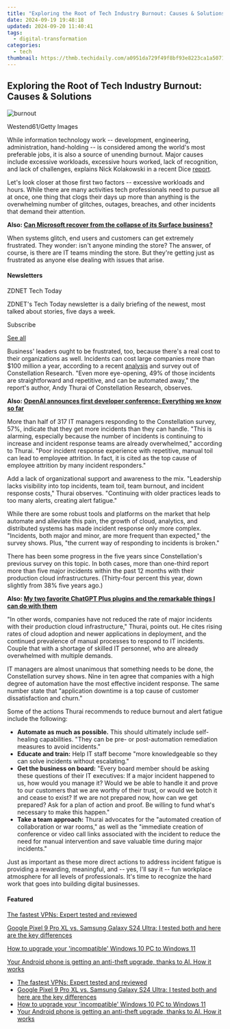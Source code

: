 ```yaml
---
title: "Exploring the Root of Tech Industry Burnout: Causes & Solutions"
date: 2024-09-19 19:48:18
updated: 2024-09-20 11:40:41
tags:
  - digital-transformation
categories:
  - tech
thumbnail: https://thmb.techidaily.com/a0951da729f49f8bf93e8223ca1a50717bbb6f5f3ab4710cd2ca08b9e053ad19.jpg
---
```


## Exploring the Root of Tech Industry Burnout: Causes & Solutions

![burnout](https://www.zdnet.com/a/img/resize/5102c482f4edf330083a52497a57bc01ea6a95ba/2023/09/25/35fb2a5d-746d-434c-ad79-186e04f8c1be/gettyimages-962630998.jpg?auto=webp&width=1280)

Westend61/Getty Images

While information technology work -- development, engineering, administration, hand-holding -- is considered among the world's most preferable jobs, it is also a source of unending burnout. Major causes include excessive workloads, excessive hours worked, lack of recognition, and lack of challenges, explains Nick Kolakowski in a recent Dice [report](https://www.dice.com/career-advice/work-overload-biggest-cause-tech-worker-burnout).

Let's look closer at those first two factors -- excessive workloads and hours. While there are many activities tech professionals need to pursue all at once, one thing that clogs their days up more than anything is the overwhelming number of glitches, outages, breaches, and other incidents that demand their attention. 

**Also: [Can Microsoft recover from the collapse of its Surface business?](https://www.zdnet.com/article/can-microsoft-recover-from-the-collapse-of-its-surface-business/)**

When systems glitch, end users and customers can get extremely frustrated. They wonder: isn't anyone minding the store? The answer, of course, is there are IT teams minding the store. But they're getting just as frustrated as anyone else dealing with issues that arise. 

#### Newsletters

ZDNET Tech Today

ZDNET's Tech Today newsletter is a daily briefing of the newest, most talked about stories, five days a week.

 Subscribe

[See all](https://www.zdnet.com/newsletters/)

Business' leaders ought to be frustrated, too, because there's a real cost to their organizations as well. Incidents can cost large companies more than $100 million a year, according to a recent [analysis](https://www.shoreline.io/constellation-report-2023) and survey out of Constellation Research. "Even more eye-opening, 49% of those incidents are straightforward and repetitive, and can be automated away," the report's author, Andy Thurai of Constellation Research, observes. 

**Also: [OpenAI announces first developer conference: Everything we know so far](https://www.zdnet.com/article/openai-announces-first-developer-conference-everything-we-know-so-far/)**

More than half of 317 IT managers responding to the Constellation survey, 57%, indicate that they get more incidents than they can handle. "This is alarming, especially because the number of incidents is continuing to increase and incident response teams are already overwhelmed," according to Thurai. "Poor incident response experience with repetitive, manual toil can lead to employee attrition. In fact, it is cited as the top cause of employee attrition by many incident responders."

Add a lack of organizational support and awareness to the mix. "Leadership lacks visibility into top incidents, team toil, team burnout, and incident response costs," Thurai observes. "Continuing with older practices leads to too many alerts, creating alert fatigue."

While there are some robust tools and platforms on the market that help automate and alleviate this pain, the growth of cloud, analytics, and distributed systems has made incident response only more complex. "Incidents, both major and minor, are more frequent than expected," the survey shows. Plus, "the current way of responding to incidents is broken." 

There has been some progress in the five years since Constellation's previous survey on this topic. In both cases, more than one-third report more than five major incidents within the past 12 months with their production cloud infrastructures. (Thirty-four percent this year, down slightly from 38% five years ago.) 

**Also: [My two favorite ChatGPT Plus plugins and the remarkable things I can do with them](https://www.zdnet.com/article/my-two-favorite-chatgpt-plus-plugins-and-the-remarkable-things-i-can-do-with-them/)**

"In other words, companies have not reduced the rate of major incidents with their production cloud infrastructure," Thurai, points out. He cites rising rates of cloud adoption and newer applications in deployment, and the continued prevalence of manual processes to respond to IT incidents. Couple that with a shortage of skilled IT personnel, who are already overwhelmed with multiple demands.

IT managers are almost unanimous that something needs to be done, the Constellation survey shows. Nine in ten agree that companies with a high degree of automation have the most effective incident response. The same number state that "application downtime is a top cause of customer dissatisfaction and churn."

Some of the actions Thurai recommends to reduce burnout and alert fatigue include the following:

* **Automate as much as possible.** This should ultimately include self-healing capabilities. "They can be pre- or post-automation remediation measures to avoid incidents."
* **Educate and train:** Help IT staff become "more knowledgeable so they can solve incidents without escalating."
* **Get the business on board:** "Every board member should be asking these questions of their IT executives: If a major incident happened to us, how would you manage it? Would we be able to handle it and prove to our customers that we are worthy of their trust, or would we botch it and cease to exist? If we are not prepared now, how can we get prepared? Ask for a plan of action and proof. Be willing to fund what's necessary to make this happen."
* **Take a team approach:** Thurai advocates for the "automated creation of collaboration or war rooms," as well as the "immediate creation of conference or video call links associated with the incident to reduce the need for manual intervention and save valuable time during major incidents."

Just as important as these more direct actions to address incident fatigue is providing a rewarding, meaningful, and -- yes, I'll say it -- fun workplace atmosphere for all levels of professionals. It's time to recognize the hard work that goes into building digital businesses.

#### Featured

[The fastest VPNs: Expert tested and reviewed](https://www.zdnet.com/article/fastest-vpn/ "The fastest VPNs: Expert tested and reviewed")

[Google Pixel 9 Pro XL vs. Samsung Galaxy S24 Ultra: I tested both and here are the key differences](https://www.zdnet.com/article/google-pixel-9-pro-xl-vs-samsung-galaxy-s24-ultra/ "Google Pixel 9 Pro XL vs. Samsung Galaxy S24 Ultra: I tested both and here are the key differences")

[How to upgrade your 'incompatible' Windows 10 PC to Windows 11](https://www.zdnet.com/article/how-to-upgrade-your-incompatible-windows-10-pc-to-windows-11/ "How to upgrade your 'incompatible' Windows 10 PC to Windows 11")

[Your Android phone is getting an anti-theft upgrade, thanks to AI. How it works](https://www.zdnet.com/article/your-android-phone-is-getting-an-anti-theft-upgrade-thanks-to-ai-how-it-works/ "Your Android phone is getting an anti-theft upgrade, thanks to AI. How it works")

* [The fastest VPNs: Expert tested and reviewed](https://www.zdnet.com/article/fastest-vpn/ "The fastest VPNs: Expert tested and reviewed")
* [Google Pixel 9 Pro XL vs. Samsung Galaxy S24 Ultra: I tested both and here are the key differences](https://www.zdnet.com/article/google-pixel-9-pro-xl-vs-samsung-galaxy-s24-ultra/ "Google Pixel 9 Pro XL vs. Samsung Galaxy S24 Ultra: I tested both and here are the key differences")
* [How to upgrade your 'incompatible' Windows 10 PC to Windows 11](https://www.zdnet.com/article/how-to-upgrade-your-incompatible-windows-10-pc-to-windows-11/ "How to upgrade your 'incompatible' Windows 10 PC to Windows 11")
* [Your Android phone is getting an anti-theft upgrade, thanks to AI. How it works](https://www.zdnet.com/article/your-android-phone-is-getting-an-anti-theft-upgrade-thanks-to-ai-how-it-works/ "Your Android phone is getting an anti-theft upgrade, thanks to AI. How it works")

<ins class="adsbygoogle"
     style="display:block"
     data-ad-format="autorelaxed"
     data-ad-client="ca-pub-7571918770474297"
     data-ad-slot="1223367746"></ins>



<ins class="adsbygoogle"
     style="display:block"
     data-ad-client="ca-pub-7571918770474297"
     data-ad-slot="8358498916"
     data-ad-format="auto"
     data-full-width-responsive="true"></ins>
